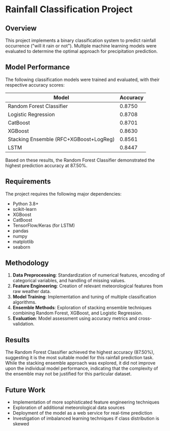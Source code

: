 # Rainfall Classification Project

## Overview
This project implements a binary classification system to predict rainfall occurrence ("will it rain or not"). Multiple machine learning models were evaluated to determine the optimal approach for precipitation prediction.

## Model Performance
The following classification models were trained and evaluated, with their respective accuracy scores:

| Model | Accuracy |
|-------|----------|
| Random Forest Classifier | 0.8750 |
| Logistic Regression | 0.8708 |
| CatBoost | 0.8701 |
| XGBoost | 0.8630 |
| Stacking Ensemble (RFC+XGBoost+LogReg) | 0.8561 |
| LSTM | 0.8447 |

Based on these results, the Random Forest Classifier demonstrated the highest prediction accuracy at 87.50%.

## Requirements
The project requires the following major dependencies:
- Python 3.8+
- scikit-learn
- XGBoost
- CatBoost
- TensorFlow/Keras (for LSTM)
- pandas
- numpy
- matplotlib
- seaborn

## Methodology
1. **Data Preprocessing**: Standardization of numerical features, encoding of categorical variables, and handling of missing values.
2. **Feature Engineering**: Creation of relevant meteorological features from raw weather data.
3. **Model Training**: Implementation and tuning of multiple classification algorithms.
4. **Ensemble Methods**: Exploration of stacking ensemble techniques combining Random Forest, XGBoost, and Logistic Regression.
5. **Evaluation**: Model assessment using accuracy metrics and cross-validation.

## Results
The Random Forest Classifier achieved the highest accuracy (87.50%), suggesting it is the most suitable model for this rainfall prediction task. While the stacking ensemble approach was explored, it did not improve upon the individual model performance, indicating that the complexity of the ensemble may not be justified for this particular dataset.

## Future Work
- Implementation of more sophisticated feature engineering techniques
- Exploration of additional meteorological data sources
- Deployment of the model as a web service for real-time prediction
- Investigation of imbalanced learning techniques if class distribution is skewed
